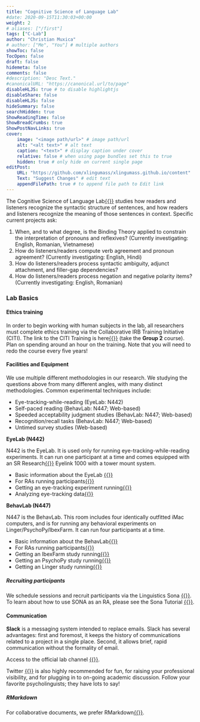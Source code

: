 ```yaml
---
title: "Cognitive Science of Language Lab"
#date: 2020-09-15T11:30:03+00:00
weight: 2
# aliases: ["/first"]
tags: ["C-Lab"]
author: "Christian Muxica"
# author: ["Me", "You"] # multiple authors
showToc: false
TocOpen: false
draft: false
hidemeta: false
comments: false
#description: "Desc Text."
#canonicalURL: "https://canonical.url/to/page"
disableHLJS: true # to disable highlightjs
disableShare: false
disableHLJS: false
hideSummary: false
searchHidden: true
ShowReadingTime: false
ShowBreadCrumbs: true
ShowPostNavLinks: true
cover:
    image: "<image path/url>" # image path/url
    alt: "<alt text>" # alt text
    caption: "<text>" # display caption under cover
    relative: false # when using page bundles set this to true
    hidden: true # only hide on current single page
editPost:
    URL: "https://github.com/xlingumass/xlingumass.github.io/content"
    Text: "Suggest Changes" # edit text
    appendFilePath: true # to append file path to Edit link
---
```


The Cognitive Science of Language Lab[{{<fa arrow-up-right-from-square>}}](osf.io/8rcwh/) studies how readers and listeners recognize the syntactic structure of sentences, and how readers and listeners recognize the meaning of those sentences in context. Specific current projects ask:

1. When, and to what degree, is the Binding Theory applied to constrain the interpretation of pronouns and reflexives? (Currently investigating: English, Romanian, Vietnamese)
2. How do listeners/readers compute verb agreement and pronoun agreement? (Currently investigating: English, Hindi)
3. How do listeners/readers process syntactic ambiguity, adjunct attachment, and filler-gap dependencies? 
4. How do listeners/readers process negation and negative polarity items? (Currently investigating: English, Romanian)

### Lab Basics

#### Ethics training

In order to begin working with human subjects in the lab, all researchers must complete ethics training via the Collaborative IRB Training Initiative (CITI). The link to the CITI Training is here[{{<fa arrow-up-right-from-square>}}](https://www.umass.edu/research/compliance/human-subjects-irb/training-education-and-outreach/citi-training-human-subjects-research) (take the **Group 2** course). Plan on spending around an hour on the training. Note that you will need to redo the course every five years!

#### Facilities and Equipment

We use multiple different methodologies in our research. We studying the questions above from many different angles, with many distinct methodologies. Common experimental techniques include:

- Eye-tracking-while-reading (EyeLab: N442)
- Self-paced reading (BehavLab: N447; Web-based)
- Speeded acceptability judgment studies (BehavLab: N447; Web-based)
- Recognition/recall tasks (BehavLab: N447; Web-based)
- Untimed survey studies (Web-based)

**EyeLab (N442)**

N442 is the EyeLab. It is used only for running eye-tracking-while-reading experiments. It can run one participant at a time and comes equipped with an SR Research[{{<fa arrow-up-right-from-square>}}](http://http://www.sr-research.com) Eyelink 1000 with a tower mount system. 

- Basic information about the EyeLab [{{<fa arrow-up-right-from-square>}}](https://osf.io/rcdj4/wiki/Lab+Lore/)
- For RAs running participants[{{<fa arrow-up-right-from-square>}}](https://osf.io/rcdj4/wiki/RA+Guide/)
- Getting an eye-tracking experiment running[{{<fa arrow-up-right-from-square>}}](et_tutorials/#gathering-data) <!-- //originally linked to StudentGuide_EyeLab.html -->
- Analyzing eye-tracking data[{{<fa arrow-up-right-from-square>}}](et_tutorials/#analyzing-data) 
<!-- //originally linked to AnalysisGuide_EyeLab.html --> 

**BehavLab (N447)**

N447 is the BehavLab. This room includes four identically outfitted iMac computers, and is for running any behavioral experiments on Linger/PsychoPy/IbexFarm. It can run four participants at a time. 

- Basic information about the BehavLab[{{<fa arrow-up-right-from-square>}}](https://osf.io/rcdj4/wiki/Lab+Lore/)
- For RAs running participants[{{<fa arrow-up-right-from-square>}}](https://osf.io/rcdj4/wiki/RA+Guide/)
- Getting an IbexFarm study running[{{<fa arrow-up-right-from-square>}}](/ibex_guide)
- Getting an PsychoPy study running[{{<fa arrow-up-right-from-square>}}](PsychoPy_Guide.html)
- Getting an Linger study running[{{<fa arrow-up-right-from-square>}}](Linger_Guide.html)

##### Recruiting participants

We schedule sessions and recruit participants via the Linguistics Sona [{{<fa arrow-up-right-from-square>}}](https://umassxling.sona-systems.com/default.aspx). To learn about how to use SONA as an RA, please see the Sona Tutorial [{{<fa arrow-up-right-from-square>}}](https://osf.io/vr7gu/wiki/UMass+XLing+SONA/).

#### Communication

**Slack** is a messaging system intended to replace emails. Slack has several advantages: first and foremost, it keeps the history of communications related to a project in a single place. Second, it allows brief, rapid communication without the formality of email. 

Access to the official lab channel 
[{{<fa arrow-up-right-from-square>}}](http://xlingumass.slack.com).

Twitter [{{<fa arrow-up-right-from-square>}}](http://www.twitter.com) is also highly recommended for fun, for raising your professional visibility, and for plugging in to on-going academic discussion. Follow your favorite psycholinguists; they have lots to say!

##### RMarkdown

For collaborative documents, we prefer RMarkdown[{{<fa arrow-up-right-from-square>}}](http://rmarkdown.rstudio.com/).